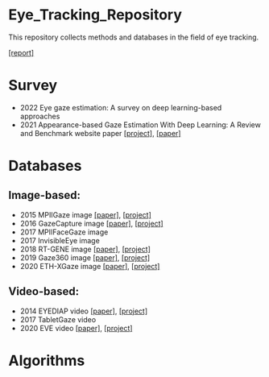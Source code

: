 # Eye_Tracking_Repository
This repository collects methods and databases in the field of eye tracking.

[[report]](https://github.com/nz0001na/Eye_Tracking_Repository/blob/main/literature_review.pdf)

# Survey
* 2022	Eye gaze estimation: A survey on deep learning-based approaches		
* 2021	Appearance-based Gaze Estimation With Deep Learning: A Review and Benchmark	website	paper
  [[project]](http://phi-ai.buaa.edu.cn/Gazehub/), [[paper]](http://phi-ai.buaa.edu.cn/publications/index.htm)

# Databases
## Image-based:
* 2015	MPIIGaze	image	[[paper]](https://paperswithcode.com/paper/appearance-based-gaze-estimation-in-the-wild),	[[project]](https://paperswithcode.com/dataset/mpiigaze)
* 2016	GazeCapture	image	[[paper]](https://paperswithcode.com/paper/eye-tracking-for-everyone),	[[project]](https://paperswithcode.com/dataset/gazecapture)
* 2017	MPIIFaceGaze	image	
* 2017	InvisibleEye	image	
* 2018	RT-GENE	image	[[paper]](https://paperswithcode.com/paper/rt-gene-real-time-eye-gaze-estimation-in),	[[project]](https://paperswithcode.com/dataset/rt-gene)
* 2019	Gaze360	image	[[paper]](https://paperswithcode.com/paper/gaze360-physically-unconstrained-gaze),	[[project]](https://paperswithcode.com/dataset/gaze360)
* 2020	ETH-XGaze	image	[[paper]](https://paperswithcode.com/paper/eth-xgaze-a-large-scale-dataset-for-gaze),	[[project]](https://paperswithcode.com/dataset/eth-xgaze)
## Video-based:
* 2014	EYEDIAP	video	[[paper]](https://dl.acm.org/doi/10.1145/2578153.2578190),	[[project]](https://paperswithcode.com/dataset/eyediap)
* 2017	TabletGaze	video		
* 2020	EVE	video	[[paper]](https://paperswithcode.com/paper/towards-end-to-end-video-based-eye-tracking),	[[project]](https://paperswithcode.com/dataset/eve)



# Algorithms



